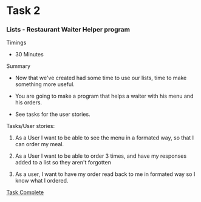 # Task 2 
### Lists - Restaurant Waiter Helper program
Timings
- 30 Minutes

Summary
- Now that we've created had some time to use our lists, time to make something more useful.

- You are going to make a program that helps a waiter with his menu and his orders.

- See tasks for the user stories.

Tasks/User stories:
1. As a User I want to be able to see the menu in a formated way, so that I can order my meal.

2. As a User I want to be able to order 3 times, and have my responses added to a list so they aren't forgotten

3. As a user, I want to have my order read back to me in formated way so I know what I ordered.

[Task Complete](https://github.com/MattSokol79/Python_Restaurant_Waiter/blob/main/waiter_helper.py)